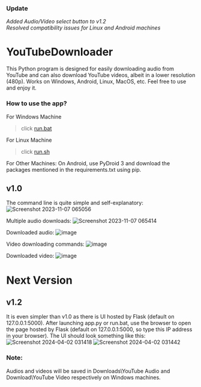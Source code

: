 ### Update
*Added Audio/Video select button to v1.2*<br>
*Resolved compatibility issues for Linux and Android machines*

# YouTubeDownloader
This Python program is designed for easily downloading audio from YouTube and can also download YouTube videos, albeit in a lower resolution (480p). Works on Windows, Android, Linux, MacOS, etc. Feel free to use and enjoy it.


### How to use the app?
For Windows Machine
> click [run.bat](https://github.com/chinmaykrishnroy/YouTubeDownloader/blob/main/v1.0/run.bat)

For Linux Machine
> click [run.sh](https://github.com/chinmaykrishnroy/YouTubeDownloader/blob/main/v1.0/run.sh)

For Other Machines:
On Android, use PyDroid 3 and download the packages mentioned in the requirements.txt using pip. 

## v1.0
The command line is quite simple and self-explanatory:
![Screenshot 2023-11-07 065056](https://github.com/chinmaykrishnroy/YouTubeDownloader/assets/65699140/0601813c-3e01-4cf0-9159-f002f4abf2c8)

Multiple audio downloads:
![Screenshot 2023-11-07 065414](https://github.com/chinmaykrishnroy/YouTubeDownloader/assets/65699140/d61d1297-fe94-48b6-9bd5-20b35d110a6c)

Downloaded audio:
![image](https://github.com/chinmaykrishnroy/YouTubeDownloader/assets/65699140/6f654992-b4a2-4619-8ced-3fe7b831b0a4)

Video downloading commands:
![image](https://github.com/chinmaykrishnroy/YouTubeDownloader/assets/65699140/6b08ee1a-2abf-4d04-a8b4-3fcbe900100d)

Downloaded video:
![image](https://github.com/chinmaykrishnroy/YouTubeDownloader/assets/65699140/b6647fc4-8114-4b83-9952-bbad8d0e177a)


# Next Version
## v1.2
It is even simpler than v1.0 as there is UI hosted by Flask (default on 127.0.0.1:5000). After launching app.py or run.bat, use the browser to open the page hosted by Flask (default on 127.0.0.1:5000, so type this IP address in your browser). The UI should look something like this:
![Screenshot 2024-04-02 031418](https://github.com/chinmaykrishnroy/YouTubeDownloader/assets/65699140/36f29a28-cc8a-4b34-a714-70989059eba5)
![Screenshot 2024-04-02 031442](https://github.com/chinmaykrishnroy/YouTubeDownloader/assets/65699140/eab58881-b8cc-4f78-8b28-4e3fcad1797d)

### Note:
Audios and videos will be saved in Downloads\YouTube Audio and Download\YouTube Video respectively on Windows machines.
